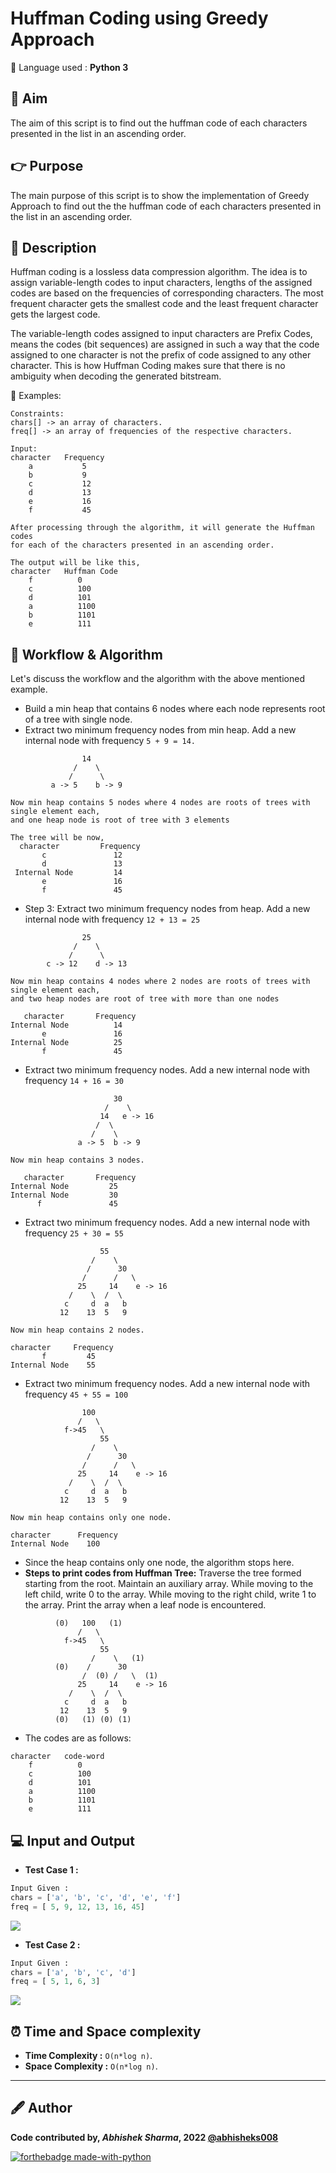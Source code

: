 # Huffman Coding using Greedy Approach
🔴 Language used : **Python 3**

## 🎯 Aim
The aim of this script is to find out the huffman code of each characters presented in the list in an ascending order.

## 👉 Purpose
The main purpose of this script is to show the implementation of Greedy Approach to find out the the huffman code of each characters presented in the list in an ascending order.

## 📄 Description
Huffman coding is a lossless data compression algorithm. The idea is to assign variable-length codes to input characters, lengths of the assigned codes are based on the frequencies of corresponding characters. The most frequent character gets the smallest code and the least frequent character gets the largest code.

The variable-length codes assigned to input characters are Prefix Codes, means the codes (bit sequences) are assigned in such a way that the code assigned to one character is not the prefix of code assigned to any other character. This is how Huffman Coding makes sure that there is no ambiguity when decoding the generated bitstream. 

🔴 Examples: 

```
Constraints:
chars[] -> an array of characters.
freq[] -> an array of frequencies of the respective characters.

Input:
character   Frequency
    a           5
    b           9
    c           12
    d           13
    e           16
    f           45
    
After processing through the algorithm, it will generate the Huffman codes 
for each of the characters presented in an ascending order.

The output will be like this,
character   Huffman Code
    f          0
    c          100
    d          101
    a          1100
    b          1101
    e          111
```

## 🧮 Workflow & Algorithm
Let's discuss the workflow and the algorithm with the above mentioned example.
- Build a min heap that contains 6 nodes where each node represents root of a tree with single node.
- Extract two minimum frequency nodes from min heap. Add a new internal node with frequency `5 + 9 = 14.`
```
                14
              /    \
             /      \
         a -> 5    b -> 9

Now min heap contains 5 nodes where 4 nodes are roots of trees with single element each, 
and one heap node is root of tree with 3 elements

The tree will be now,
  character         Frequency
       c               12
       d               13
 Internal Node         14
       e               16
       f               45
```
- Step 3: Extract two minimum frequency nodes from heap. Add a new internal node with frequency `12 + 13 = 25`
```
                25
              /    \
             /      \
        c -> 12    d -> 13
        
Now min heap contains 4 nodes where 2 nodes are roots of trees with single element each, 
and two heap nodes are root of tree with more than one nodes

   character       Frequency
Internal Node          14
       e               16
Internal Node          25
       f               45        
```
- Extract two minimum frequency nodes. Add a new internal node with frequency `14 + 16 = 30`
```
                       30
                     /    \
                    14   e -> 16
                   /  \
                  /    \
               a -> 5  b -> 9

Now min heap contains 3 nodes.

   character       Frequency
Internal Node         25
Internal Node         30
      f               45 
```
- Extract two minimum frequency nodes. Add a new internal node with frequency `25 + 30 = 55`
```
                    55
                  /    \
                 /      30
                /      /   \
               25     14    e -> 16
             /    \  /  \
            c     d  a   b
           12    13  5   9

Now min heap contains 2 nodes.

character     Frequency
       f         45
Internal Node    55
```
- Extract two minimum frequency nodes. Add a new internal node with frequency `45 + 55 = 100`
```
                100
               /   \ 
            f->45   \
                    55
                  /    \
                 /      30
                /      /   \
               25     14    e -> 16
             /    \  /  \
            c     d  a   b
           12    13  5   9
           
Now min heap contains only one node.

character      Frequency
Internal Node    100           
```
- Since the heap contains only one node, the algorithm stops here.
- **Steps to print codes from Huffman Tree:** Traverse the tree formed starting from the root. Maintain an auxiliary array. While moving to the left child, write 0 to the array. While moving to the right child, write 1 to the array. Print the array when a leaf node is encountered.
```
          (0)   100   (1)
               /   \ 
            f->45   \
                    55
                  /    \   (1)
          (0)    /      30
                /  (0) /   \  (1)
               25     14    e -> 16
             /    \  /  \
            c     d  a   b
           12    13  5   9
          (0)   (1) (0) (1)
```
- The codes are as follows:
```
character   code-word
    f          0
    c          100
    d          101
    a          1100
    b          1101
    e          111
```

## 💻 Input and Output 
- **Test Case 1 :**
```python
Input Given :
chars = ['a', 'b', 'c', 'd', 'e', 'f']
freq = [ 5, 9, 12, 13, 16, 45]
```

![](https://github.com/abhisheks008/PyAlgo-Tree/blob/main/Greedy/Huffman%20Coding/Images/hc-1.png)

- **Test Case 2 :**
```python
Input Given :
chars = ['a', 'b', 'c', 'd']
freq = [ 5, 1, 6, 3]
```
![](https://github.com/abhisheks008/PyAlgo-Tree/blob/main/Greedy/Huffman%20Coding/Images/hc-2.png)

## ⏰ Time and Space complexity
- **Time Complexity :** `O(n*log n)`.
- **Space Complexity :** `O(n*log n)`.

---------------------------------------------------------------
## 🖋️ Author
**Code contributed by, _Abhishek Sharma_, 2022 [@abhisheks008](github.com/abhisheks008)**

[![forthebadge made-with-python](http://ForTheBadge.com/images/badges/made-with-python.svg)](https://www.python.org/)
